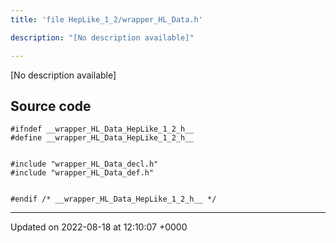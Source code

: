 ```yaml
---
title: 'file HepLike_1_2/wrapper_HL_Data.h'

description: "[No description available]"

---
```







[No description available]




## Source code

```
#ifndef __wrapper_HL_Data_HepLike_1_2_h__
#define __wrapper_HL_Data_HepLike_1_2_h__


#include "wrapper_HL_Data_decl.h"
#include "wrapper_HL_Data_def.h"


#endif /* __wrapper_HL_Data_HepLike_1_2_h__ */
```


-------------------------------

Updated on 2022-08-18 at 12:10:07 +0000
